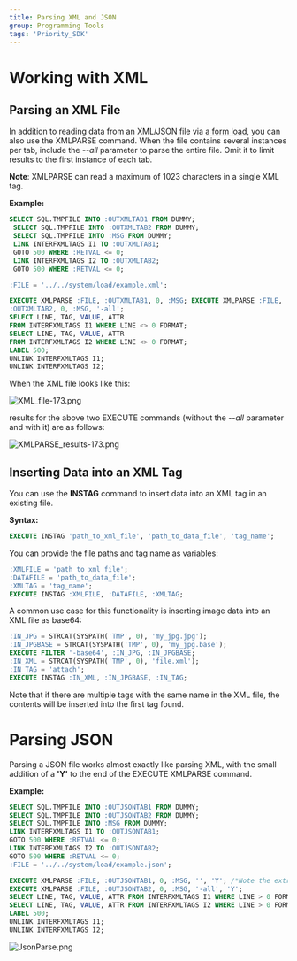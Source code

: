 ```yaml
---
title: Parsing XML and JSON
group: Programming Tools
tags: 'Priority_SDK'
---
```


# Working with XML 

## Parsing an XML File

In addition to reading data from an XML/JSON file via [a form load](Interfaces), you can also use the XMLPARSE command.
When the file contains several instances per tab, include the *--all* parameter to parse the entire file. Omit it to limit results to the first instance of each tab.

**Note**: XMLPARSE can read a maximum of 1023 characters in a single XML tag. 

**Example:**
```sql
SELECT SQL.TMPFILE INTO :OUTXMLTAB1 FROM DUMMY;
 SELECT SQL.TMPFILE INTO :OUTXMLTAB2 FROM DUMMY; 
 SELECT SQL.TMPFILE INTO :MSG FROM DUMMY; 
 LINK INTERFXMLTAGS I1 TO :OUTXMLTAB1;
 GOTO 500 WHERE :RETVAL <= 0; 
 LINK INTERFXMLTAGS I2 TO :OUTXMLTAB2;
 GOTO 500 WHERE :RETVAL <= 0;

:FILE = '../../system/load/example.xml';

EXECUTE XMLPARSE :FILE, :OUTXMLTAB1, 0, :MSG; EXECUTE XMLPARSE :FILE,
:OUTXMLTAB2, 0, :MSG, '-all';
SELECT LINE, TAG, VALUE, ATTR 
FROM INTERFXMLTAGS I1 WHERE LINE <> 0 FORMAT;
SELECT LINE, TAG, VALUE, ATTR
FROM INTERFXMLTAGS I2 WHERE LINE <> 0 FORMAT;
LABEL 500;
UNLINK INTERFXMLTAGS I1;
UNLINK INTERFXMLTAGS I2; 
```

When the XML file looks like this:

![](https://cdn.priority-software.com/docs/images/XML_file-173.png "XML_file-173.png")

results for the above two EXECUTE commands (without the *--all* parameter and with it) are as follows:

![](https://cdn.priority-software.com/docs/images/XMLPARSE_results-173.png "XMLPARSE_results-173.png")

## Inserting Data into an XML Tag

You can use the **INSTAG** command to insert data into an XML tag in an existing file.

**Syntax:**
```sql
EXECUTE INSTAG 'path_to_xml_file', 'path_to_data_file', 'tag_name';
```

You can provide the file paths and tag name as variables:

```sql
:XMLFILE = 'path_to_xml_file';
:DATAFILE = 'path_to_data_file';
:XMLTAG = 'tag_name';
EXECUTE INSTAG :XMLFILE, :DATAFILE, :XMLTAG;
```

A common use case for this functionality is inserting image data into an XML file as base64:

```sql
:IN_JPG = STRCAT(SYSPATH('TMP', 0), 'my_jpg.jpg'); 
:IN_JPGBASE = STRCAT(SYSPATH('TMP', 0), 'my_jpg.base');
EXECUTE FILTER '-base64', :IN_JPG, :IN_JPGBASE;
:IN_XML = STRCAT(SYSPATH('TMP', 0), 'file.xml');
:IN_TAG = 'attach';
EXECUTE INSTAG :IN_XML, :IN_JPGBASE, :IN_TAG;
```

Note that if there are multiple tags with the same name in the XML file, the contents will be inserted into the first tag found.

# Parsing JSON 

Parsing a JSON file works almost exactly like parsing XML, with the small addition of a **'Y'** to the end of the EXECUTE XMLPARSE command.

**Example:** 
```sql
SELECT SQL.TMPFILE INTO :OUTJSONTAB1 FROM DUMMY; 
SELECT SQL.TMPFILE INTO :OUTJSONTAB2 FROM DUMMY;
SELECT SQL.TMPFILE INTO :MSG FROM DUMMY; 
LINK INTERFXMLTAGS I1 TO :OUTJSONTAB1; 
GOTO 500 WHERE :RETVAL <= 0;
LINK INTERFXMLTAGS I2 TO :OUTJSONTAB2; 
GOTO 500 WHERE :RETVAL <= 0;
:FILE = '../../system/load/example.json';

EXECUTE XMLPARSE :FILE, :OUTJSONTAB1, 0, :MSG, '', 'Y'; /*Note the extra 'Y'*/
EXECUTE XMLPARSE :FILE, :OUTJSONTAB2, 0, :MSG, '-all', 'Y';
SELECT LINE, TAG, VALUE, ATTR FROM INTERFXMLTAGS I1 WHERE LINE > 0 FORMAT;
SELECT LINE, TAG, VALUE, ATTR FROM INTERFXMLTAGS I2 WHERE LINE > 0 FORMAT;
LABEL 500;
UNLINK INTERFXMLTAGS I1;
UNLINK INTERFXMLTAGS I2; 
```

![](https://cdn.priority-software.com/docs/images/JsonParse.png "JsonParse.png")
